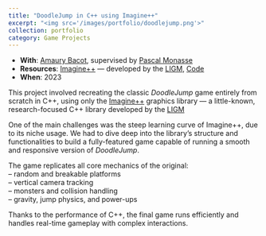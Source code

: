 ```yaml
---
title: "DoodleJump in C++ using Imagine++"
excerpt: "<img src='/images/portfolio/doodlejump.png'>"
collection: portfolio
category: Game Projects
---
```


* __With__: [Amaury Bacot](https://github.com/Momo9002/), supervised by [Pascal Monasse](https://ecoledesponts.fr/pascal-monasse)  
* __Resources__: [Imagine++](https://imagine.enpc.fr/~monasse/Imagine++/) — developed by the [LIGM](https://siteigm.univ-mlv.fr/), [Code](https://github.com/Momo9002/doodle_jump)
* __When__: 2023

This project involved recreating the classic *DoodleJump* game entirely from scratch in C++, using only the [Imagine++](https://imagine.enpc.fr/imagine/index.html) graphics library — a little-known, research-focused C++ library developed by the [LIGM](https://siteigm.univ-mlv.fr/)

One of the main challenges was the steep learning curve of Imagine++, due to its niche usage. We had to dive deep into the library’s structure and functionalities to build a fully-featured game capable of running a smooth and responsive version of *DoodleJump*.

The game replicates all core mechanics of the original:  
– random and breakable platforms  
– vertical camera tracking  
– monsters and collision handling  
– gravity, jump physics, and power-ups  

Thanks to the performance of C++, the final game runs efficiently and handles real-time gameplay with complex interactions.

